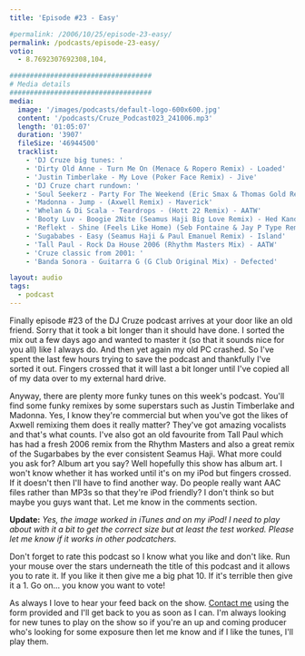 ```yaml
---
title: 'Episode #23 - Easy'

#permalink: /2006/10/25/episode-23-easy/
permalink: /podcasts/episode-23-easy/
votio:
  - 8.7692307692308,104,

###################################
# Media details
###################################
media:
  image: '/images/podcasts/default-logo-600x600.jpg'
  content: '/podcasts/Cruze_Podcast023_241006.mp3'
  length: '01:05:07'
  duration: '3907'
  fileSize: '46944500'
  tracklist:
    - 'DJ Cruze big tunes: '
    - 'Dirty Old Anne - Turn Me On (Menace & Ropero Remix) - Loaded'
    - 'Justin Timberlake - My Love (Poker Face Remix) - Jive'
    - 'DJ Cruze chart rundown: '
    - 'Soul Seekerz - Party For The Weekend (Eric Smax & Thomas Gold Remix) - Positiva'
    - 'Madonna - Jump - (Axwell Remix) - Maverick'
    - 'Whelan & Di Scala - Teardrops - (Hott 22 Remix) - AATW'
    - 'Booty Luv - Boogie 2Nite (Seamus Haji Big Love Remix) - Hed Kandi'
    - 'Reflekt - Shine (Feels Like Home) (Seb Fontaine & Jay P Type Remix) - Mono-Type'
    - 'Sugababes - Easy (Seamus Haji & Paul Emanuel Remix) - Island'
    - 'Tall Paul - Rock Da House 2006 (Rhythm Masters Mix) - AATW'
    - 'Cruze classic from 2001: '
    - 'Banda Sonora - Guitarra G (G Club Original Mix) - Defected'

layout: audio
tags:
  - podcast
---
```


Finally episode #23 of the DJ Cruze podcast arrives at your door like an old friend. Sorry that it took a bit longer than it should have done. I sorted the mix out a few days ago and wanted to master it (so that it sounds nice for you all) like I always do. And then yet again my old PC crashed. So I've spent the last few hours trying to save the podcast and thankfully I've sorted it out. Fingers crossed that it will last a bit longer until I've copied all of my data over to my external hard drive.

Anyway, there are plenty more funky tunes on this week's podcast. You'll find some funky remixes by some superstars such as Justin Timberlake and Madonna. Yes, I know they're commercial but when you've got the likes of Axwell remixing them does it really matter? They've got amazing vocalists and that's what counts. I've also got an old favourite from Tall Paul which has had a fresh 2006 remix from the Rhythm Masters and also a great remix of the Sugarbabes by the ever consistent Seamus Haji. What more could you ask for? Album art you say? Well hopefully this show has album art. I won't know whether it has worked until it's on my iPod but fingers crossed. If it doesn't then I'll have to find another way. Do people really want AAC files rather than MP3s so that they're iPod friendly? I don't think so but maybe you guys want that. Let me know in the comments section.

**Update:** _Yes, the image worked in iTunes and on my iPod! I need to play about with it a bit to get the correct size but at least the test worked. Please let me know if it works in other podcatchers._

Don't forget to rate this podcast so I know what you like and don't like. Run your mouse over the stars underneath the title of this podcast and it allows you to rate it. If you like it then give me a big phat 10. If it's terrible then give it a 1. Go on&#8230; you know you want to vote!

As always I love to hear your feed back on the show. [Contact me][1] using the form provided and I'll get back to you as soon as I can. I'm always looking for new tunes to play on the show so if you're an up and coming producer who's looking for some exposure then let me know and if I like the tunes, I'll play them.

[1]: /contact
[2]: http://www.denisthemenace.de/
[3]: http://www.loadedrecords.com/
[4]: http://www.justintimberlake.com/
[5]: http://www.soulseekerz.com/
[6]: http://www.ericsmax.de/
[7]: http://www.madonna.com/
[8]: http://www.axwell.co.uk/
[9]: http://www.maverick.com/
[10]: http://www.deejaybooking.com/hott22
[11]: http://www.aatw.com/
[12]: http://www.biglovemusic.co.uk/
[13]: http://www.hedkandi.com/
[14]: http://www.sebfontaine.com/
[15]: http://www.clubtype.com/mono-type/home.html
[16]: http://www.sugababes.com/
[17]: http://www.djtallpaul.com/
[18]: http://www.defected.com/
